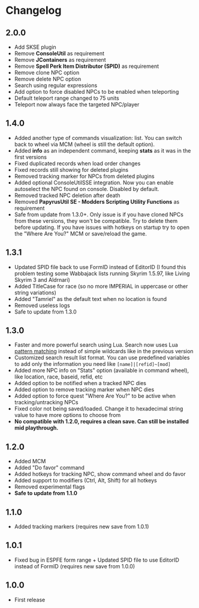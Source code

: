 # Changelog

## 2.0.0

- Add SKSE plugin
- Remove **ConsoleUtil** as requirement
- Remove **JContainers** as requirement
- Remove **Spell Perk Item Distributor (SPID)** as requirement
- Remove clone NPC option
- Remove delete NPC option
- Search using regular expressions
- Add option to force disabled NPCs to be enabled when teleporting
- Default teleport range changed to 75 units
- Teleport now always face the targeted NPC/player

## 1.4.0

- Added another type of commands visualization: list. You can switch back to wheel via MCM (wheel is still the default option).
- Added **info** as an independent command, keeping **stats** as it was in the first versions
- Fixed duplicated records when load order changes
- Fixed records still showing for deleted plugins
- Removed tracking marker for NPCs from deleted plugins
- Added optional ConsoleUtilSSE integration. Now you can enable autoselect the NPC found on console. Disabled by default.
- Removed tracked NPC deletion after death
- Removed **PapyrusUtil SE - Modders Scripting Utility Functions** as requirement
- Safe from update from 1.3.0+. Only issue is if you have cloned NPCs from these versions, they won't be compatible. Try to delete them before updating. If you have issues with hotkeys on startup try to open the "Where Are You?" MCM or save/reload the game.

## 1.3.1

- Updated SPID file back to use FormID instead of EditorID (I found this problem testing some Wabbajack lists running Skyrim 1.5.97, like Living Skyrim 3 and Aldrnari)
- Added TitleCase for race (so no more IMPERIAL in uppercase or other string variations)
- Added "Tamriel" as the default text when no location is found
- Removed useless logs
- Safe to update from 1.3.0

## 1.3.0

- Faster and more powerful search using Lua. Search now uses Lua [pattern matching](https://www.lua.org/manual/5.1/manual.html#5.4.1) instead of simple wildcards like in the previous version
- Customized search result list format. You can use predefined variables to add only the information you need like `[name]|[refid]~[mod]`
- Added more NPC info on "Stats" option (available in command wheel), like location, race, baseid, refid, etc
- Added option to be notified when a tracked NPC dies
- Added option to remove tracking marker when NPC dies
- Added option to force quest "Where Are You?" to be active when tracking/untracking NPCs
- Fixed color not being saved/loaded. Change it to hexadecimal string value to have more options to choose from
- **No compatible with 1.2.0, requires a clean save. Can still be installed mid playthrough.**

## 1.2.0

- Added MCM
- Added "Do favor" command
- Added hotkeys for tracking NPC, show command wheel and do favor
- Added support to modifiers (Ctrl, Alt, Shift) for all hotkeys
- Removed experimental flags
- **Safe to update from 1.1.0**

## 1.1.0

- Added tracking markers (requires new save from 1.0.1)

## 1.0.1

- Fixed bug in ESPFE form range + Updated SPID file to use EditorID instead of FormID (requires new save from 1.0.0)

## 1.0.0

- First release
